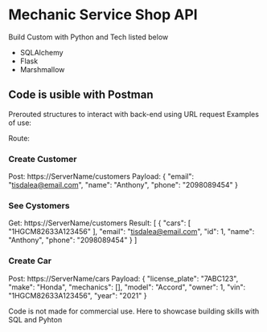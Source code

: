 # Mechanic Service Shop API

Build Custom with Python and Tech listed below
- SQLAlchemy
- Flask
- Marshmallow

## Code is usible with Postman
Prerouted structures to interact with back-end using URL request
Examples of use:

Route:
### Create Customer

Post: https://ServerName/customers
Payload:
{
     "email": "tisdalea@email.com",
     "name": "Anthony",
     "phone": "2098089454"
}

### See Cystomers

Get: https://ServerName/customers
Result:
[
    {
        "cars": [
            "1HGCM82633A123456"
        ],
        "email": "tisdalea@email.com",
        "id": 1,
        "name": "Anthony",
        "phone": "2098089454"
    }
]
### Create Car

Post: https://ServerName/cars
Payload:
{
    "license_plate": "7ABC123",
    "make": "Honda",
    "mechanics": [],
    "model": "Accord",
    "owner": 1,
    "vin": "1HGCM82633A123456",
    "year": "2021"
}


Code is not made for commercial use.
Here to showcase building skills with SQL and Pyhton
